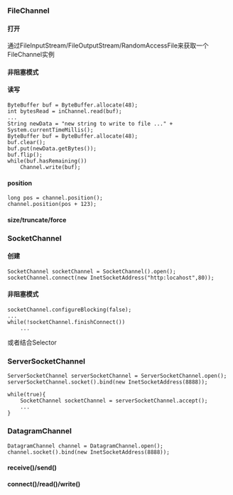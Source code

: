 ### FileChannel
#### 打开
通过FileInputStream/FileOutputStream/RandomAccessFile来获取一个FileChannel实例
#### 非阻塞模式
#### 读写
```
ByteBuffer buf = ByteBuffer.allocate(48);
int bytesRead = inChannel.read(buf);
...
String newData = "new string to write to file ..." + System.currentTimeMillis();
ByteBuffer buf = ByteBuffer.allocate(48);
buf.clear();
buf.put(newData.getBytes());
buf.flip();
while(buf.hasRemaining())
    Channel.write(buf);
```
#### position
```
long pos = channel.position();
channel.position(pos + 123);
```
#### size/truncate/force
### SocketChannel
#### 创建
```
SocketChannel socketChannel = SocketChannel().open();
socketChannel.connect(new InetSocketAddress("http:locahost",80));
```
#### 非阻塞模式
```
socketChannel.configureBlocking(false);
...
while(!socketChannel.finishConnect())
    ...
```
或者结合Selector
### ServerSocketChannel
```
ServerSocketChannel serverSocketChannel = ServerSocketChannel.open();
serverSocketChannel.socket().bind(new InetSocketAddress(8888));

while(true){
    SocketChannel socketChannel = serverSocketChannel.accept();
    ...
}
```
### DatagramChannel
```
DatagramChannel channel = DatagramChannel.open();
channel.socket().bind(new InetSocketAddress(8888));

```
#### receive()/send()
#### connect()/read()/write()